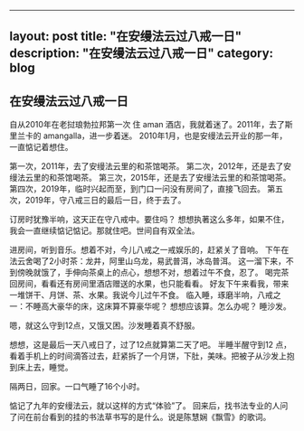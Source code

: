 
---
layout: post
title: "在安缦法云过八戒一日"
description: "在安缦法云过八戒一日"
category: blog
---


## 在安缦法云过八戒一日

自从2010年在老挝琅勃拉邦第一次 住 aman 酒店，我就着迷了。2011年，去了斯里兰卡的 amangalla，进一步着迷。
2010年1月，也是安缦法云开业的那一年，一直惦记着想住。

第一次，2011年，去了安缦法云里的和茶馆喝茶。
第二次，2012年，还是去了安缦法云里的和茶馆喝茶。
第三次，2015年，还是去了安缦法云里的和茶馆喝茶。
第四次，2019年，临时兴起而至，到门口一问没有房间了，直接飞回去。
第五次，2019年，守八戒三日的最后一日，终于去了。

订房时犹豫半响，这天正在守八戒中。要住吗？ 想想执著这么多年，如果不住，我会一直继续惦记惦记。那就住吧。世间自有双全法。

进房间，听到音乐。想着不对，今儿八戒之一戒娱乐的，赶紧关了音响。
下午在法云舍喝了2小时茶：龙井，阿里山乌龙，易武普洱，冰岛普洱。 
这一溜下来，不到傍晚就饿了，手伸向茶桌上的点心，想想不对，想着过午不食，忍了。
喝完茶回房间，看看还有房间里酒店赠送的水果，也只能看看。 好友下午来看我，带来一堆饼干、月饼、茶、水果。我说今儿过午不食。
临入睡，琢磨半响，八戒之一：不睡高大豪华的床，这床算不算豪华呢？ 想想应该算。怎么办呢？ 睡沙发。

嗯，就这么守到12点，又饿又困。沙发睡着真不舒服。

想想，这是最后一天八戒日了，过了12点就算第二天了吧。 半睡半醒守到12 点，看着手机上的时间滴答过去，赶紧拆了一个月饼，下肚，美味。把被子从沙发上抱到床上去，睡觉。

隔两日，回家。一口气睡了16个小时。

惦记了九年的安缦法云，就以这样的方式“体验”了。 回来后，找书法专业的人问了问在前台看到的挂的书法草书写的是什么。说是陈慧娴《飘雪》的歌词。





